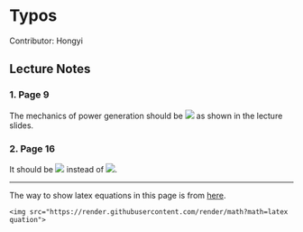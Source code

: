 # Typos

Contributor: Hongyi

## Lecture Notes

### 1. Page 9

The mechanics of power generation should be <img src="https://render.githubusercontent.com/render/math?math=\Delta P_m=\left[ \frac{1-T_ws}{1%2B0.5T_ws} \right] \Delta G"> as shown in the lecture slides.

### 2. Page 16

It should be <img src="https://render.githubusercontent.com/render/math?math=\sqrt{3}V_LI_L=S=247.5 MVA, I_L=\frac{247.5}{\sqrt{3}\times15.75}=9072A"> instead of <img src="https://render.githubusercontent.com/render/math?math=\sqrt{3V_LI_L}=S=247.5 MVA, I_L=\frac{247.5}{\sqrt{3\times15.75}}=9072A">.

---
The way to show latex equations in this page is from [here](https://gist.github.com/a-rodin/fef3f543412d6e1ec5b6cf55bf197d7b).

`<img src="https://render.githubusercontent.com/render/math?math=latex quation">`